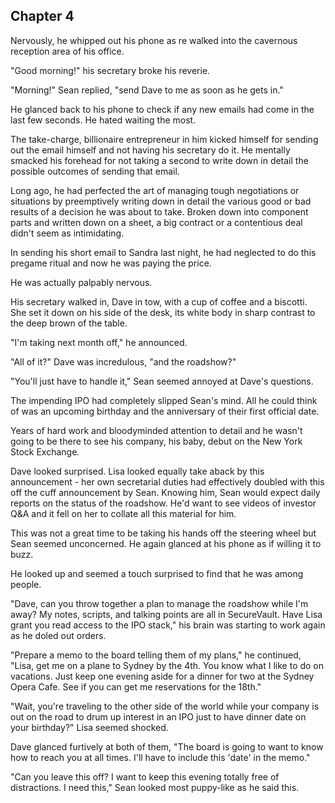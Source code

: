 ## Chapter 4

Nervously, he whipped out his phone as re walked into the cavernous reception area of his office. 

"Good morning!" his secretary broke his reverie. 

"Morning!" Sean replied, "send Dave to me as soon as he gets in." 

He glanced back to his phone to check if any new emails had come in the last few seconds. He hated waiting the most. 

The take-charge, billionaire entrepreneur in him kicked himself for sending out the email himself and not having his secretary do it. He mentally smacked his forehead for not taking a second to write down in detail the possible outcomes of sending that email.

Long ago, he had perfected the art of managing tough negotiations or situations by preemptively writing down in detail the various good or bad results of a decision he was about to take. Broken down into component parts and written down on a sheet, a big contract or a contentious deal didn't seem as intimidating.

In sending his short email to Sandra last night, he had neglected to do this pregame ritual and now he was paying the price. 

He was actually palpably nervous. 

His secretary walked in, Dave in tow, with a cup of coffee and a biscotti. She set it down on his side of the desk, its white body in sharp contrast to the deep brown of the table. 

"I'm taking next month off," he announced. 

"All of it?" Dave was incredulous, "and the roadshow?"

"You'll just have to handle it," Sean seemed annoyed at Dave's questions. 

The impending IPO had completely slipped Sean's mind. All he could think of was an upcoming birthday and the anniversary of their first official date. 

Years of hard work and bloodyminded attention to detail and he wasn't going to be there to see his company, his baby, debut on the New York Stock Exchange. 

Dave looked surprised. Lisa looked equally take aback by this announcement - her own secretarial duties had effectively doubled with this off the cuff announcement by Sean. Knowing him, Sean would expect daily reports on the status of the roadshow. He'd want to see videos of investor Q&A and it fell on her to collate all this material for him.

This was not a great time to be taking his hands off the steering wheel but Sean seemed unconcerned. He again glanced at his phone as if willing it to buzz. 

He looked up and seemed a touch surprised to find that he was among people. 

"Dave, can you throw together a plan to manage the roadshow while I'm away? My notes, scripts, and talking points are all in SecureVault. Have Lisa grant you read access to the IPO stack," his brain was starting to work again as he doled out orders.

"Prepare a memo to the board telling them of my plans," he continued, "Lisa, get me on a plane to Sydney by the 4th. You know what I like to do on vacations. Just keep one evening aside for a dinner for two at the Sydney Opera Cafe. See if you can get me reservations for the 18th."

"Wait, you're traveling to the other side of the world while your company is out on the road to drum up interest in an IPO just to have dinner date on your birthday?" Lisa seemed shocked.

Dave glanced furtively at both of them, "The board is going to want to know how to reach you at all times. I'll have to include this 'date' in the memo."

"Can you leave this off? I want to keep this evening totally free of distractions. I need this," Sean looked most puppy-like as he said this.
